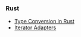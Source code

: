 ### Rust
* [Type Conversion in Rust](https://blog.seulgi.dev/2019/05/rust-type-conversion.html)
* [Iterator Adapters](https://blog.seulgi.dev/2023/05/iterator-adapters-in-rust.html)
